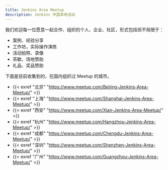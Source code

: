 ```yaml
---
title: Jenkins Area Meetup
description: Jenkins 中国本地活动
---
```


我们欢迎每一位愿意一起合作、组织的个人、企业、社区，形式包括但不局限于：

* 案例、经验分享
* 工作坊，实际操作演练
* 活动拍照、录像
* 茶歇、场地赞助
* 礼品、奖品赞助

下面是目前收集到的，在国内组织过 Meetup 的城市。

* {{< exref "北京" "https://www.meetup.com/Beijing-Jenkins-Area-Meetup/" >}}
* {{< exref "上海" "https://www.meetup.com/Shanghai-Jenkins-Area-Meetup/" >}}
* {{< exref "西安" "https://www.meetup.com/Xian-Jenkins-Area-Meetup/" >}}
* {{< exref "杭州" "https://www.meetup.com/Hangzhou-Jenkins-Area-Meetup/" >}}
* {{< exref "成都" "https://www.meetup.com/Chengdu-Jenkins-Area-Meetup/" >}}
* {{< exref "深圳" "https://www.meetup.com/Shenzhen-Jenkins-Area-Meetup/" >}}
* {{< exref "广州" "https://www.meetup.com/Guangzhou-Jenkins-Area-Meetup/" >}}
